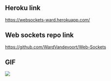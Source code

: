 
## Heroku link

https://websockets-ward.herokuapp.com/

## Web sockets repo link

https://github.com/WardVandevoort/Web-Sockets

## GIF

![](https://share.getcloudapp.com/BluBkxz4)
